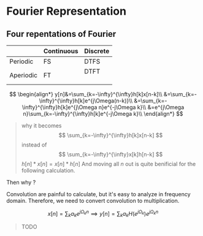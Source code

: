 # Fourier Representation

## Four repentations of Fourier
|           | Continuous | Discrete     |
| --------- | ---------- | ------------ |
| Periodic  | FS         | DTFS         |
| Aperiodic | FT         | DTFT<br><br> |

$$
\begin{align*}
y[n]&=\sum_{k=-\infty}^{\infty}h[k]x[n-k]\\
&=\sum_{k=-\infty}^{\infty}h[k]e^{j\Omega(n-k)}\\
&=\sum_{k=-\infty}^{\infty}h[k]e^{j\Omega n}e^{-j\Omega k}\\
&=e^{j\Omega n}\sum_{k=-\infty}^{\infty}h[k]e^{-j\Omega k}\\
\end{align*}
$$

> why it becomes 
> $$ \sum_{k=-\infty}^{\infty}h[k]x[n-k] $$
> instead of 
> $$ \sum_{k=-\infty}^{\infty}x[k]h[n-k] $$
> $h[n] * x[n] = x[n]*h[n]$
> And moving all $n$ out is quite benificial for the following calculation.

Then why ?

Convolution are painful to calculate, but it's easy to analyze in frequency domain.
Therefore, we need to convert convolution to multiplication.

$$ x[n] = \sum_k a_k e^{j\Omega_k n} \implies y[n]=\sum_k a_kH(e^{j\Omega_k})e^{j\Omega_k n}$$


> TODO


